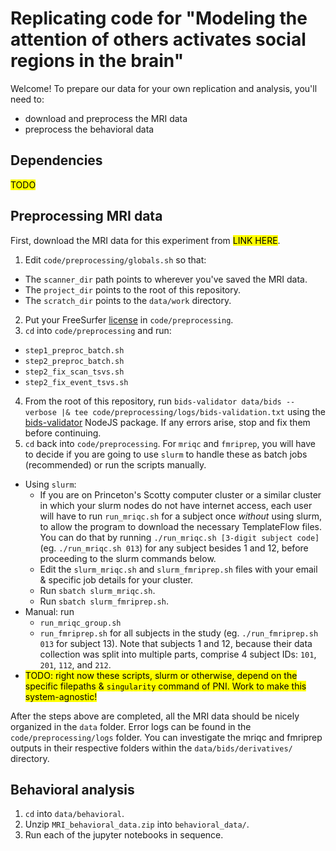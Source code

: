# Replicating code for "Modeling the attention of others activates social regions in the brain"

Welcome! To prepare our data for your own replication and analysis, you'll need to:
- download and preprocess the MRI data
- preprocess the behavioral data

## Dependencies

<mark>TODO</mark>

## Preprocessing MRI data

First, download the MRI data for this experiment from <mark>LINK HERE</mark>.

1. Edit `code/preprocessing/globals.sh` so that:
  - The `scanner_dir` path points to wherever you've saved the MRI data.
  - The `project_dir` points to the root of this repository.
  - The `scratch_dir` points to the `data/work` directory.
2. Put your FreeSurfer [license](https://surfer.nmr.mgh.harvard.edu/fswiki/License) in `code/preprocessing`.
3. `cd` into `code/preprocessing` and run:
  - `step1_preproc_batch.sh`
  - `step2_preproc_batch.sh`
  - `step2_fix_scan_tsvs.sh`
  - `step2_fix_event_tsvs.sh`
4. From the root of this repository, run `bids-validator data/bids --verbose |& tee code/preprocessing/logs/bids-validation.txt` using the [bids-validator](https://www.npmjs.com/package/bids-validator) NodeJS package. If any errors arise, stop and fix them before continuing.
5. `cd` back into `code/preprocessing`. For `mriqc` and `fmriprep`, you will have to decide if you are going to use `slurm` to handle these as batch jobs (recommended) or run the scripts manually.
  - Using `slurm`:
    - If you are on Princeton's Scotty computer cluster or a similar cluster in which your slurm nodes do not have internet access, each user will have to run `run_mriqc.sh` for a subject once *without* using slurm, to allow the program to download the necessary TemplateFlow files. You can do that by running `./run_mriqc.sh [3-digit subject code]` (eg. `./run_mriqc.sh 013`) for any subject besides 1 and 12, before proceeding to the slurm commands below.
    - Edit the `slurm_mriqc.sh` and `slurm_fmriprep.sh` files with your email & specific job details for your cluster.
    - Run `sbatch slurm_mriqc.sh`.
    - Run `sbatch slurm_fmriprep.sh`.
  - Manual: run
    - `run_mriqc_group.sh`
    - `run_fmriprep.sh` for all subjects in the study (eg. `./run_fmriprep.sh 013` for subject 13). Note that subjects 1 and 12, because their data collection was split into multiple parts, comprise 4 subject IDs: `101`, `201`, `112`, and `212`.
  - <mark>TODO: right now these scripts, slurm or otherwise, depend on the specific filepaths & `singularity` command of PNI. Work to make this system-agnostic!</mark>

After the steps above are completed, all the MRI data should be nicely organized in the `data` folder. Error logs can be found in the `code/preprocessing/logs` folder. You can investigate the mriqc and fmriprep outputs in their respective folders within the `data/bids/derivatives/` directory.

## Behavioral analysis

1. `cd` into `data/behavioral`.
2. Unzip `MRI_behavioral_data.zip` into `behavioral_data/`.
3. Run each of the jupyter notebooks in sequence.

